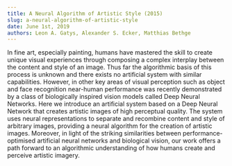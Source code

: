 ```yaml
---
title: A Neural Algorithm of Artistic Style (2015)
slug: a-neural-algorithm-of-artistic-style
date: June 1st, 2019
authors: Leon A. Gatys, Alexander S. Ecker, Matthias Bethge
---
```


In fine art, especially painting, humans have mastered the skill to create unique visual experiences through composing a complex interplay between the content and style of an image. Thus far the algorithmic basis of this process is unknown and there exists no artificial system with similar capabilities. However, in other key areas of visual perception such as object and face recognition near-human performance was recently demonstrated by a class of biologically inspired vision models called Deep Neural Networks. Here we introduce an artificial system based on a Deep Neural Network that creates artistic images of high perceptual quality. The system uses neural representations to separate and recombine content and style of arbitrary images, providing a neural algorithm for the creation of artistic images. Moreover, in light of the striking similarities between performance-optimised artificial neural networks and biological vision, our work offers a path forward to an algorithmic understanding of how humans create and perceive artistic imagery.
